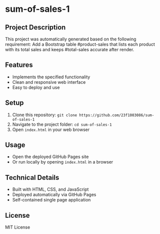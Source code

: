 # sum-of-sales-1

## Project Description
This project was automatically generated based on the following requirement:
Add a Bootstrap table #product-sales that lists each product with its total sales and keeps #total-sales accurate after render.

## Features
- Implements the specified functionality
- Clean and responsive web interface
- Easy to deploy and use

## Setup
1. Clone this repository: `git clone https://github.com/23f1003086/sum-of-sales-1`
2. Navigate to the project folder: `cd sum-of-sales-1`
3. Open `index.html` in your web browser

## Usage
- Open the deployed GitHub Pages site
- Or run locally by opening `index.html` in a browser

## Technical Details
- Built with HTML, CSS, and JavaScript
- Deployed automatically via GitHub Pages
- Self-contained single page application

## License
MIT License
